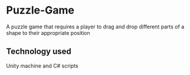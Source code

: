 # Puzzle-Game
A puzzle game that requires a player to drag and drop different parts of a shape to their appropriate position

## Technology used

Unity machine and C# scripts
